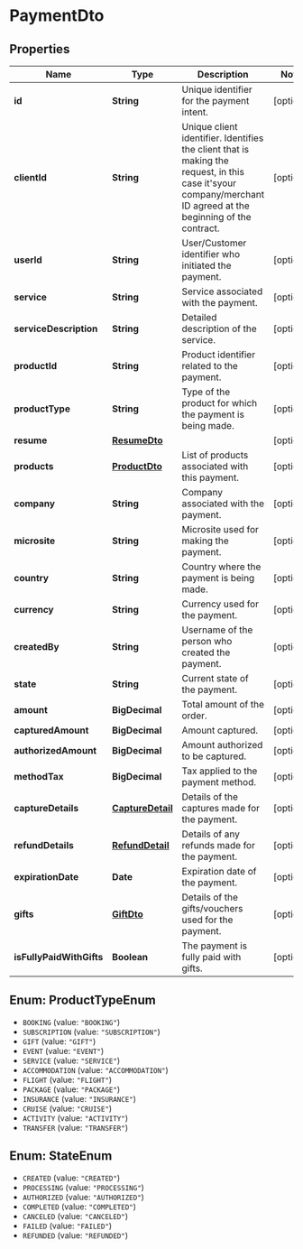 # PaymentDto

## Properties
Name | Type | Description | Notes
------------ | ------------- | ------------- | -------------
**id** | **String** | Unique identifier for the payment intent. | [optional] 
**clientId** | **String** | Unique client identifier. Identifies the client that is making the request, in this case it&#x27;syour company/merchant ID agreed at the beginning of the contract. | [optional] 
**userId** | **String** | User/Customer identifier who initiated the payment. | [optional] 
**service** | **String** | Service associated with the payment. | [optional] 
**serviceDescription** | **String** | Detailed description of the service. | [optional] 
**productId** | **String** | Product identifier related to the payment. | [optional] 
**productType** | **String** | Type of the product for which the payment is being made. | [optional] 
**resume** | [**ResumeDto**](ResumeDto.md) |  | [optional] 
**products** | [**ProductDto**](ProductDto.md) | List of products associated with this payment. | [optional] 
**company** | **String** | Company associated with the payment. | [optional] 
**microsite** | **String** | Microsite used for making the payment. | [optional] 
**country** | **String** | Country where the payment is being made. | [optional] 
**currency** | **String** | Currency used for the payment. | [optional] 
**createdBy** | **String** | Username of the person who created the payment. | [optional] 
**state** | **String** | Current state of the payment. | [optional] 
**amount** | **BigDecimal** | Total amount of the order. | [optional] 
**capturedAmount** | **BigDecimal** | Amount captured. | [optional] 
**authorizedAmount** | **BigDecimal** | Amount authorized to be captured. | [optional] 
**methodTax** | **BigDecimal** | Tax applied to the payment method. | [optional] 
**captureDetails** | [**CaptureDetail**](CaptureDetail.md) | Details of the captures made for the payment. | [optional] 
**refundDetails** | [**RefundDetail**](RefundDetail.md) | Details of any refunds made for the payment. | [optional] 
**expirationDate** | **Date** | Expiration date of the payment. | [optional] 
**gifts** | [**GiftDto**](GiftDto.md) | Details of the gifts/vouchers used for the payment. | [optional] 
**isFullyPaidWithGifts** | **Boolean** | The payment is fully paid with gifts. | [optional] 

<a name="ProductTypeEnum"></a>
## Enum: ProductTypeEnum

* `BOOKING` (value: `"BOOKING"`)
* `SUBSCRIPTION` (value: `"SUBSCRIPTION"`)
* `GIFT` (value: `"GIFT"`)
* `EVENT` (value: `"EVENT"`)
* `SERVICE` (value: `"SERVICE"`)
* `ACCOMMODATION` (value: `"ACCOMMODATION"`)
* `FLIGHT` (value: `"FLIGHT"`)
* `PACKAGE` (value: `"PACKAGE"`)
* `INSURANCE` (value: `"INSURANCE"`)
* `CRUISE` (value: `"CRUISE"`)
* `ACTIVITY` (value: `"ACTIVITY"`)
* `TRANSFER` (value: `"TRANSFER"`)


<a name="StateEnum"></a>
## Enum: StateEnum

* `CREATED` (value: `"CREATED"`)
* `PROCESSING` (value: `"PROCESSING"`)
* `AUTHORIZED` (value: `"AUTHORIZED"`)
* `COMPLETED` (value: `"COMPLETED"`)
* `CANCELED` (value: `"CANCELED"`)
* `FAILED` (value: `"FAILED"`)
* `REFUNDED` (value: `"REFUNDED"`)

